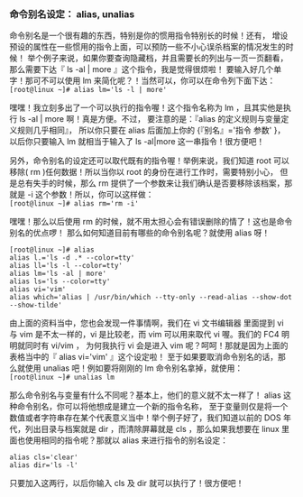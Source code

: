 ### 命令别名设定： alias, unalias

命令别名是一个很有趣的东西，特别是你的惯用指令特别长的时候！还有， 增设预设的属性在一些惯用的指令上面，可以预防一些不小心误杀档案的情况发生的时候！ 举个例子来说，如果你要查询隐藏档，并且需要长的列出与一页一页翻看，那么需要下达『 ls -al | more 』这个指令，我是觉得很烦啦！ 要输入好几个单字！那可不可以使用 lm 来简化呢？！当然可以，你可以在命令列下面下达：  
 `[root@linux ~]# alias lm='ls -l | more'`  

嘿嘿！我立刻多出了一个可以执行的指令喔！这个指令名称为 lm ，且其实他是执行 ls -al | more 啊！真是方便。不过， 要注意的是：『alias 的定义规则与变量定义规则几乎相同』， 所以你只要在 alias 后面加上你的 {『别名』='指令 参数' }， 以后你只要输入 lm 就相当于输入了 ls -al|more 这一串指令！很方便吧！  

另外，命令别名的设定还可以取代既有的指令喔！举例来说，我们知道 root 可以移除( rm )任何数据！所以当你以 root 的身份在进行工作时，需要特别小心， 但是总有失手的时候，那么 rm 提供了一个参数来让我们确认是否要移除该档案，那就是 -i 这个参数！所以，你可以这样做：  
`[root@linux ~]# alias rm='rm -i'`

嘿嘿！那么以后使用 rm 的时候，就不用太担心会有错误删除的情了！这也是命令别名的优点啰！ 那么如何知道目前有哪些的命令别名呢？就使用 alias 呀！

```
[root@linux ~]# alias
alias l.='ls -d .* --color=tty'
alias ll='ls -l --color=tty'
alias lm='ls -al | more'
alias ls='ls --color=tty'
alias vi='vim'
alias which='alias | /usr/bin/which --tty-only --read-alias --show-dot --show-tilde'
```

由上面的资料当中，您也会发现一件事情啊，我们在 vi 文书编辑器 里面提到 vi 与 vim 是不太一样的，vi 是比较老，而 vim 可以用来取代 vi 喔。我们的 FC4 明明就同时有 vi/vim ， 为何我执行 vi 会是进入 vim 呢？呵呵！那就是因为上面的表格当中的『 alias vi='vim' 』这个设定啦！ 至于如果要取消命令别名的话，那么就使用 unalias 吧！例如要将刚刚的 lm 命令别名拿掉，就使用：  
`[root@linux ~]# unalias lm`

那么命令别名与变量有什么不同呢？基本上，他们的意义就不太一样了！ alias 这种命令别名，你可以将他想成是建立一个新的指令名称， 至于变量则仅是将一个数值或者字符串存在某个代表意义当中！举个例子好了，我们知道以前的 DOS 年代，列出目录与档案就是 dir ，而清除屏幕就是 cls ，那么如果我想要在 linux 里面也使用相同的指令呢？那就以 alias 来进行指令的别名设定：  
```
alias cls='clear'
alias dir='ls -l'  
```
只要加入这两行，以后你输入 cls 及 dir 就可以执行了！很方便吧！
